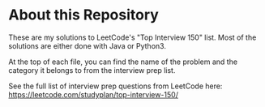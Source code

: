 # About this Repository

These are my solutions to LeetCode's "Top Interview 150" list. Most of the solutions are either done with Java or Python3.

At the top of each file, you can find the name of the problem and the category it belongs to from the interview prep list.

See the full list of interview prep questions from LeetCode here: https://leetcode.com/studyplan/top-interview-150/
